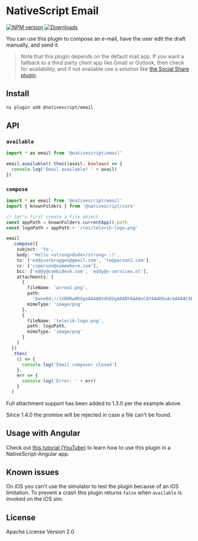 # NativeScript Email

[![NPM version][npm-image]][npm-url]
[![Downloads][downloads-image]][npm-url]

[npm-image]: http://img.shields.io/npm/v/nativescript-email.svg
[npm-url]: https://npmjs.org/package/nativescript-email
[downloads-image]: http://img.shields.io/npm/dm/nativescript-email.svg

You can use this plugin to compose an e-mail, have the user edit the draft manually, and send it.

> Note that this plugin depends on the default mail app. If you want a fallback to a third party client app like Gmail or Outlook, then check for availability, and if not available use a solution like [the Social Share plugin](https://github.com/tjvantoll/nativescript-social-share).

## Install

```bash
ns plugin add @nativescript/email
```

## API

### `available`

```typescript
import * as email from '@nativescript/email'

email.available().then((avail: boolean) => {
  console.log('Email available? ' + avail)
})
```

### `compose`

```typescript
import * as email from '@nativescript/email'
import { knownFolders } from '@nativescript/core'

// let's first create a File object
const appPath = knownFolders.currentApp().path
const logoPath = appPath + '/res/telerik-logo.png'

email
  .compose({
    subject: 'Yo',
    body: 'Hello <strong>dude</strong> :)',
    to: ['eddyverbruggen@gmail.com', 'to@person2.com'],
    cc: ['ccperson@somewhere.com'],
    bcc: ['eddy@combidesk.com', 'eddy@x-services.nl'],
    attachments: [
      {
        fileName: 'arrow1.png',
        path:
          'base64://iVBORw0KGgoAAAANSUhEUgAAABYAAAAoCAYAAAD6xArmAAAACXBIWXMAABYlAAAWJQFJUiTwAAAAHGlET1QAAAACAAAAAAAAABQAAAAoAAAAFAAAABQAAAB5EsHiAAAAAEVJREFUSA1iYKAimDhxYjwIU9FIBgaQgZMmTfoPwlOmTJGniuHIhlLNxaOGwiNqNEypkwlGk9RokoIUfaM5ijo5Clh9AAAAAP//ksWFvgAAAEFJREFUY5g4cWL8pEmT/oMwiM1ATTBqONbQHA2W0WDBGgJYBUdTy2iwYA0BrILDI7VMmTJFHqv3yBUEBQsIg/QDAJNpcv6v+k1ZAAAAAElFTkSuQmCC',
        mimeType: 'image/png'
      },
      {
        fileName: 'telerik-logo.png',
        path: logoPath,
        mimeType: 'image/png'
      }
    ]
  })
  .then(
    () => {
      console.log('Email composer closed')
    },
    err => {
      console.log('Error: ' + err)
    }
  )
```

Full attachment support has been added to 1.3.0 per the example above.

Since 1.4.0 the promise will be rejected in case a file can't be found.

## Usage with Angular

Check out [this tutorial (YouTube)](https://www.youtube.com/watch?v=fSnQb9-Gtdk) to learn how to use this plugin in a NativeScript-Angular app.

## Known issues

On iOS you can't use the simulator to test the plugin because of an iOS limitation.
To prevent a crash this plugin returns `false` when `available` is invoked on the iOS sim.

## License

Apache License Version 2.0
